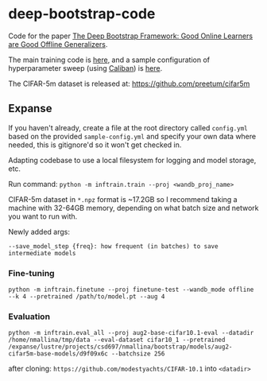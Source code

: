# deep-bootstrap-code

Code for the paper [The Deep Bootstrap Framework: Good Online Learners are Good Offline Generalizers](https://arxiv.org/abs/2010.08127).

The main training code is [here](/inftrain/train.py), and a sample configuration of hyperparameter sweep (using [Caliban](https://github.com/google/caliban)) is [here](/inftrain/sample_sweep.json).

The CIFAR-5m dataset is released at: https://github.com/preetum/cifar5m

## Expanse

If you haven't already, create a file at the root directory called `config.yml` based on
the provided `sample-config.yml` and specify your own data where needed, this is gitignore'd
so it won't get checked in.

Adapting codebase to use a local filesystem for logging and model storage, etc.

Run command: `python -m inftrain.train --proj <wandb_proj_name>`

CIFAR-5m dataset in `*.npz` format is ~17.2GB so I recommend taking a machine with 32-64GB memory,
depending on what batch size and network you want to run with.

Newly added args:
```
--save_model_step {freq}: how frequent (in batches) to save intermediate models
```

### Fine-tuning

`python -m inftrain.finetune --proj finetune-test --wandb_mode offline --k 4 --pretrained /path/to/model.pt --aug 4`

### Evaluation

```
python -m inftrain.eval_all --proj aug2-base-cifar10.1-eval --datadir /home/nmallina/tmp/data --eval-dataset cifar10_1 --pretrained /expanse/lustre/projects/csd697/nmallina/bootstrap/models/aug2-cifar5m-base-models/d9f09x6c --batchsize 256
```

after cloning: `https://github.com/modestyachts/CIFAR-10.1` into `<datadir>`
